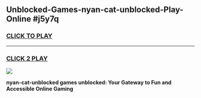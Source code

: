 
## Unblocked-Games-nyan-cat-unblocked-Play-Online #j5y7q
<h3>
<a href="https://news.freeplayer.one?title=nyan-cat-unblocked&ref=3">CLICK TO PLAY</a></h3>
<hr>

<h3>
<a href="https://news.freeplayer.one?title=nyan-cat-unblocked&ref=3">CLICK 2 PLAY</a>
  
</h3>

<a href="https://news.freeplayer.one?title=nyan-cat-unblocked&ref=3"><img src="https://clearcache.store/games.png"></a>


**nyan-cat-unblocked games unblocked: Your Gateway to Fun and Accessible Online Gaming**
